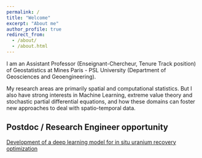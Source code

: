 ```yaml
---
permalink: /
title: "Welcome"
excerpt: "About me"
author_profile: true
redirect_from: 
  - /about/
  - /about.html
---
```


I am an Assistant Professor (Enseignant-Chercheur, Tenure Track position) of Geostatistics at  Mines Paris - PSL University (Department of Geosciences and Geoengineering).

My research areas are primarily spatial and computational statistics. But I also have strong interests in Machine Learning, extreme value theory and stochastic partial differential equations, and how these domains can foster new approaches to deal with spatio-temporal data. 

## Postdoc / Research Engineer opportunity
[Development of a deep learning model for in situ uranium recovery optimization](https://www.google.com/) 
